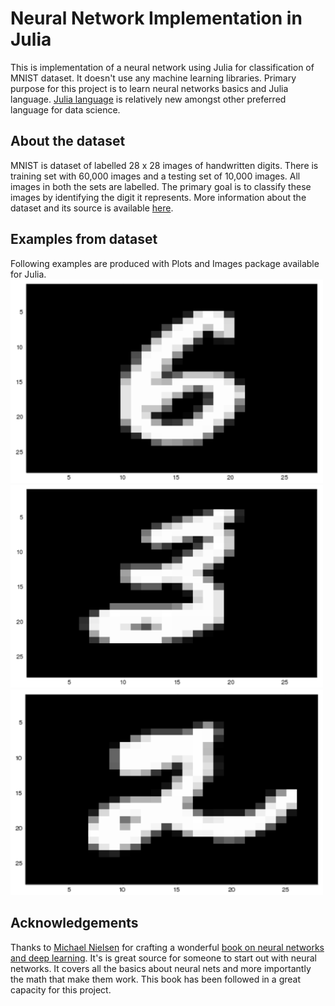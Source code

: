 # Neural Network Implementation in Julia
This is implementation of a neural network using Julia for classification of MNIST dataset. It doesn't use any machine learning libraries. Primary purpose for this project is to learn neural networks basics and Julia language. [Julia language](https://julialang.org) is relatively new amongst other preferred language for data science.

## About the dataset
MNIST is dataset of labelled 28 x 28 images of handwritten digits. There is training set with 60,000 images and a testing set of 10,000 images. All images in both the sets are labelled. The primary goal is to classify these images by identifying the digit it represents. More information about the dataset and its source is available [here](http://yann.lecun.com/exdb/mnist/).

## Examples from dataset
Following examples are produced with Plots and Images package available for Julia.
<img src="images/six.png" width="500">
<img src="images/three.png" width="500">
<img src="images/two.png" width="500">

## Acknowledgements
Thanks to [Michael Nielsen](http://michaelnielsen.org) for crafting a wonderful [book on neural networks and deep learning](http://neuralnetworksanddeeplearning.com). It's is great source for someone to start out with neural networks. It covers all the basics about neural nets and more importantly the math that make them work. This book has been followed in a great capacity for this project.
